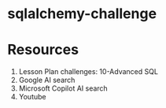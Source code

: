 # sqlalchemy-challenge

# Resources
1. Lesson Plan challenges: 10-Advanced SQL
2. Google AI search
3. Microsoft Copilot AI search
4. Youtube
